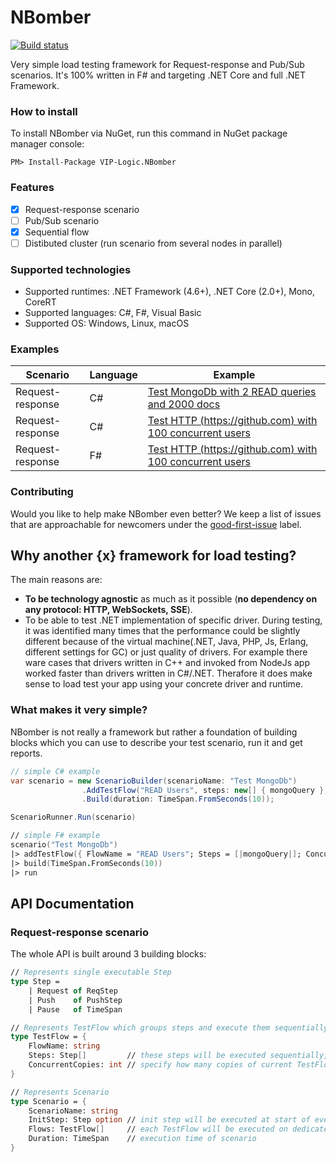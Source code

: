 # NBomber
[![Build status](https://ci.appveyor.com/api/projects/status/ukphl1c0s9cuf4jl?svg=true)](https://ci.appveyor.com/api/projects/status/github/VIP-Logic/NBomber?branch=master&svg=true)

Very simple load testing framework for Request-response and Pub/Sub scenarios. It's 100% written in F# and targeting .NET Core and full .NET Framework.

### How to install
To install NBomber via NuGet, run this command in NuGet package manager console:
```code
PM> Install-Package VIP-Logic.NBomber
```

### Features
- [x] Request-response scenario
- [ ] Pub/Sub scenario
- [x] Sequential flow
- [ ] Distibuted cluster (run scenario from several nodes in parallel)

### Supported technologies
- Supported runtimes: .NET Framework (4.6+), .NET Core (2.0+), Mono, CoreRT
- Supported languages: C#, F#, Visual Basic
- Supported OS: Windows, Linux, macOS

### Examples
|Scenario|Language|Example|
|--|--|--|
| Request-response | C# | [Test MongoDb with 2 READ queries and 2000 docs](https://github.com/VIP-Logic/NBomber/blob/master/examples/NBomber.Examples.CSharp/Scenarios/MongoScenario.cs) |
| Request-response | C# | [Test HTTP (https://github.com) with 100 concurrent users](https://github.com/VIP-Logic/NBomber/blob/master/examples/NBomber.Examples.CSharp/Scenarios/HttpScenario.cs) |
| Request-response | F# | [Test HTTP (https://github.com) with 100 concurrent users](https://github.com/VIP-Logic/NBomber/blob/master/examples/NBomber.Examples.FSharp/Scenarios/HttpScenario.fs) |

### Contributing
Would you like to help make NBomber even better? We keep a list of issues that are approachable for newcomers under the [good-first-issue](https://github.com/VIP-Logic/NBomber/issues?q=is%3Aopen+is%3Aissue+label%3A%22good+first+issue%22) label.

## Why another {x} framework for load testing?
The main reasons are:
 - **To be technology agnostic** as much as it possible (**no dependency on any protocol: HTTP, WebSockets, SSE**).
 - To be able to test .NET implementation of specific driver. During testing, it was identified many times that the performance could be slightly different because of the virtual machine(.NET, Java, PHP, Js, Erlang, different settings for GC) or just quality of drivers. For example there ware cases that drivers written in C++ and invoked from NodeJs app worked faster than drivers written in C#/.NET. Therafore it does make sense to load test your app using your concrete driver and runtime.

### What makes it very simple? 
NBomber is not really a framework but rather a foundation of building blocks which you can use to describe your test scenario, run it and get reports.
```csharp
// simple C# example
var scenario = new ScenarioBuilder(scenarioName: "Test MongoDb")                
                .AddTestFlow("READ Users", steps: new[] { mongoQuery }, concurrentCopies: 10)                
                .Build(duration: TimeSpan.FromSeconds(10));

ScenarioRunner.Run(scenario)
```
```fsharp
// simple F# example
scenario("Test MongoDb")
|> addTestFlow({ FlowName = "READ Users"; Steps = [|mongoQuery|]; ConcurrentCopies = 10 })
|> build(TimeSpan.FromSeconds(10))
|> run
```

## API Documentation
### Request-response scenario
The whole API is built around 3 building blocks:
```fsharp
// Represents single executable Step
type Step =
    | Request of ReqStep
    | Push    of PushStep
    | Pause   of TimeSpan

// Represents TestFlow which groups steps and execute them sequentially on dedicated System.Threading.Task
type TestFlow = {
    FlowName: string
    Steps: Step[]         // these steps will be executed sequentially, one by one
    ConcurrentCopies: int // specify how many copies of current TestFlow to run in parallel
}

// Represents Scenario
type Scenario = {
    ScenarioName: string
    InitStep: Step option // init step will be executed at start of every scenario
    Flows: TestFlow[]     // each TestFlow will be executed on dedicated System.Threading.Task
    Duration: TimeSpan    // execution time of scenario 
}
```
